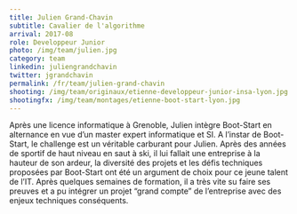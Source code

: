 ```yaml
---
title: Julien Grand-Chavin
subtitle: Cavalier de l'algorithme
arrival: 2017-08
role: Developpeur Junior
photo: /img/team/julien.jpg
category: team
linkedin: juliengrandchavin
twitter: jgrandchavin
permalink: /fr/team/julien-grand-chavin
shooting: /img/team/originaux/etienne-developpeur-junior-insa-lyon.jpg
shootingfx: /img/team/montages/etienne-boot-start-lyon.jpg
---
```

Après une licence informatique à Grenoble, Julien intègre Boot-Start en alternance en vue d’un master expert informatique et SI. A l’instar de Boot-Start, le challenge est un véritable carburant pour Julien. Après des années de sportif de haut niveau en saut à ski, il lui fallait une entreprise à la hauteur de son ardeur, la diversité des projets et les défis techniques proposées par Boot-Start ont été un argument de choix pour ce jeune talent de l’IT. Après quelques semaines de formation, il a très vite su faire ses preuves et a pu intégrer un projet “grand compte” de l’entreprise avec des enjeux techniques conséquents.